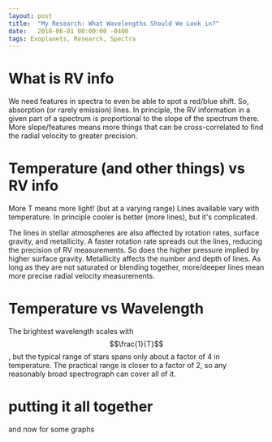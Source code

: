 ```yaml
---
layout: post
title:  "My Research: What Wavelengths Should We Look in?"
date:   2018-06-01 00:00:00 -0400
tags: Exoplanets, Research, Spectra
---
```

<script type="text/javascript" async
  src="https://cdnjs.cloudflare.com/ajax/libs/mathjax/2.7.4/MathJax.js?config=TeX-MML-AM_CHTML">
</script>

# What is RV info
We need features in spectra to even be able to spot a red/blue shift. So, absorption (or rarely emission) lines. In principle, the RV information in a given part of a spectrum is proportional to the slope of the spectrum there. More slope/features means more things that can be cross-correlated to find the radial velocity to greater precision.

# Temperature (and other things) vs RV info
More T means more light! (but at a varying range)
Lines available vary with temperature. In principle cooler is better (more lines), but it's complicated.

The lines in stellar atmospheres are also affected by rotation rates, surface gravity, and metallicity. A faster rotation rate spreads out the lines, reducing the precision of RV measurements. So does the higher pressure implied by higher surface gravity. Metallicity affects the number and depth of lines. As long as they are not saturated or blending together, more/deeper lines mean more precise radial velocity measurements.

# Temperature vs Wavelength
The brightest wavelength scales with $$\frac{1}{T}$$, but the typical range of stars spans only about a factor of 4 in temperature. The practical range is closer to a factor of 2, so any reasonably broad spectrograph can cover all of it.

# putting it all together
and now for some graphs


[Bottom 2013]: http://iopscience.iop.org/article/10.1086/670174
[Beatty 2015]: http://iopscience.iop.org/article/10.1086/684264
